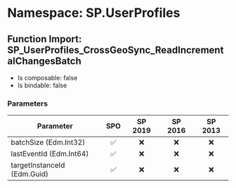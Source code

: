 # Namespace: SP.UserProfiles

## Function Import: SP_UserProfiles_CrossGeoSync_ReadIncrementalChangesBatch

- Is composable: false
- Is bindable: false

### Parameters

Parameter | SPO | SP 2019 | SP 2016 | SP 2013
----------|:---:|:-------:|:-------:|:-------:
batchSize (Edm.Int32) | ✅ | ❌ | ❌ | ❌
lastEventId (Edm.Int64) | ✅ | ❌ | ❌ | ❌
targetInstanceId (Edm.Guid) | ✅ | ❌ | ❌ | ❌